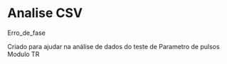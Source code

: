 # Analise CSV
 Erro_de_fase

Criado para ajudar na análise de dados do teste de Parametro de pulsos Modulo TR